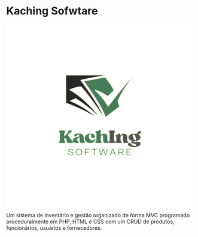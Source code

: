 # Kaching Sofwtare
![LogoKaching](view/css/img/LogoKaching.png)
Um sistema de inventário e gestão organizado de forma MVC programado proceduralmente em PHP, HTML e CSS com um CRUD de produtos, funcionários, usuários e fornecedores.
